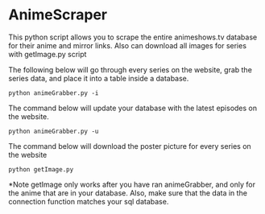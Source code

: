 # AnimeScraper
This python script allows you to scrape the entire animeshows.tv database for their anime and mirror links. Also can download all images for series with getImage.py script


The following below will go through every series on the website, grab the series data, and place it into a table inside a database.

<code>python animeGrabber.py -i </code>


The command below will update your database with the latest episodes on the website.

<code>python animeGrabber.py -u </code>

The command below will download the poster picture for every series on the website

<code>python getImage.py </code>

*Note getImage only works after you have ran animeGrabber, and only for the anime that are in your database.
Also, make sure that the data in the connection function matches your sql database.

